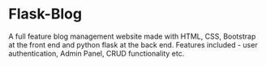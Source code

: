 # Flask-Blog

A full feature blog management website made with HTML, CSS, Bootstrap at the front end and python flask at the back end. Features included - user authentication, Admin Panel, CRUD functionality etc.
